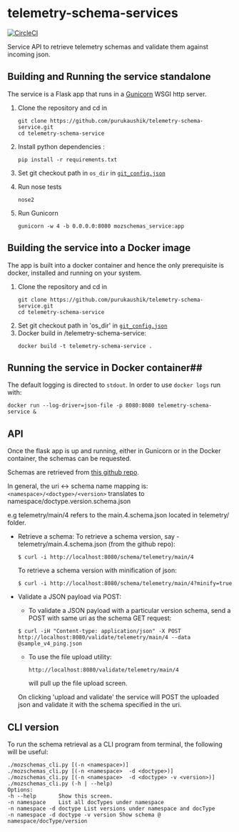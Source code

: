 # telemetry-schema-services
[![CircleCI](https://circleci.com/gh/purukaushik/telemetry-schema-service.svg?style=svg)](https://circleci.com/gh/purukaushik/telemetry-schema-service)

Service API to retrieve telemetry schemas and validate them against incoming json.

## Building and Running the service standalone
The service is a Flask app that runs in a [Gunicorn](http://gunicorn.org/#quickstart) WSGI http server. 

1. Clone the repository and cd in
    ```
    git clone https://github.com/purukaushik/telemetry-schema-service.git
    cd telemetry-schema-service    
    ```
2. Install python dependencies :
    ```
    pip install -r requirements.txt
    ```
3. Set git checkout path in `os_dir` in [`git_config.json`](https://github.com/purukaushik/telemetry-schema-service/blob/master/app/git_config.json#L4)

4. Run nose tests
    ```
    nose2
    ```
5. Run Gunicorn
    ```
    gunicorn -w 4 -b 0.0.0.0:8080 mozschemas_service:app
    ```

## Building the service into a Docker image
The app is built into a docker container and hence the only prerequisite is docker, installed and running on your system.


1. Clone the repository and cd in
    ```
    git clone https://github.com/purukaushik/telemetry-schema-service.git
    cd telemetry-schema-service    
    ```
2. Set git checkout path in 'os_dir' in [`git_config.json`](https://github.com/purukaushik/telemetry-schema-service/blob/master/app/git_config.json#L4)
3.  Docker build in /telemetry-schema-service:
    ```
    docker build -t telemetry-schema-service .
    ```

## Running the service in Docker container##
The default logging is directed to `stdout`. In order to use `docker logs` run with:

```
docker run --log-driver=json-file -p 8080:8080 telemetry-schema-service & 
```

## API ##
    
  Once the flask app is up and running, either in Gunicorn or in the Docker container, the schemas can be requested.
  
  Schemas are retrieved from [this github repo](https://github.com/mozilla-services/mozilla-pipeline-schemas).
  
  
  In general, the uri <-> schema name mapping is:
  `<namespace>/<doctype>/<version>` translates to namespace/doctype.version.schema.json
  
  e.g telemetry/main/4 refers to the main.4.schema.json located in telemetry/ folder.
  

  * Retrieve a schema:
     To retrieve a schema version, say - telemetry/main.4.schema.json (from the github repo):

        $ curl -i http://localhost:8080/schema/telemetry/main/4
	 To retrieve a schema version with minification of json:
	 
        $ curl -i http://localhost:8080/schema/telemetry/main/4?minify=true
			
   
  * Validate a JSON payload via POST:
	  * To validate a JSON payload with a particular version schema, send a POST with same uri as the schema GET request:
	  
	  `$ curl -iH "Content-type: application/json" -X POST http://localhost:8080/validate/telemetry/main/4 --data @sample_v4_ping.json`
	  * To use the file upload utility:
	  
            http://localhost:8080/validate/telemetry/main/4
			
		will pull up the file upload screen.
		
		
   	On clicking 'upload and validate' the service will POST the uploaded json and validate it with the schema specified in the uri.

## CLI version
To run the schema retrieval as a CLI program from terminal, the following will be useful:

    ./mozschemas_cli.py [(-n <namespace>)]
    ./mozschemas_cli.py [(-n <namespace>  -d <doctype>)]
    ./mozschemas_cli.py [(-n <namespace>  -d <doctype> -v <version>)]
    ./mozschemas_cli.py (-h | --help)
    Options:
    -h --help       Show this screen.
    -n namespace    List all docTypes under namespace
    -n namespace -d doctype List versions under namespace and docType
    -n namespace -d doctype -v version Show schema @ namespace/docType/version

